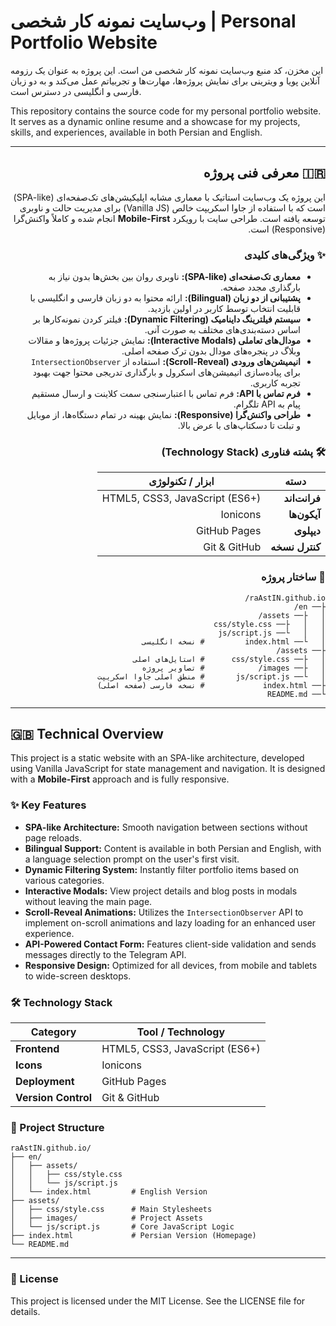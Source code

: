 # وب‌سایت نمونه کار شخصی | Personal Portfolio Website

این مخزن، کد منبع وب‌سایت نمونه کار شخصی من است. این پروژه به عنوان یک رزومه آنلاین پویا و ویترینی برای نمایش پروژه‌ها، مهارت‌ها و تجربیاتم عمل می‌کند و به دو زبان فارسی و انگلیسی در دسترس است.

This repository contains the source code for my personal portfolio website. It serves as a dynamic online resume and a showcase for my projects, skills, and experiences, available in both Persian and English.

---

<div dir="rtl">

## 🇮🇷 معرفی فنی پروژه

این پروژه یک وب‌سایت استاتیک با معماری مشابه اپلیکیشن‌های تک‌صفحه‌ای (SPA-like) است که با استفاده از جاوا اسکریپت خالص (Vanilla JS) برای مدیریت حالت و ناوبری توسعه یافته است. طراحی سایت با رویکرد **Mobile-First** انجام شده و کاملاً واکنش‌گرا (Responsive) است.

### ✨ ویژگی‌های کلیدی

- **معماری تک‌صفحه‌ای (SPA-like):** ناوبری روان بین بخش‌ها بدون نیاز به بارگذاری مجدد صفحه.
- **پشتیبانی از دو زبان (Bilingual):** ارائه محتوا به دو زبان فارسی و انگلیسی با قابلیت انتخاب توسط کاربر در اولین بازدید.
- **سیستم فیلترینگ داینامیک (Dynamic Filtering):** فیلتر کردن نمونه‌کارها بر اساس دسته‌بندی‌های مختلف به صورت آنی.
- **مودال‌های تعاملی (Interactive Modals):** نمایش جزئیات پروژه‌ها و مقالات وبلاگ در پنجره‌های مودال بدون ترک صفحه اصلی.
- **انیمیشن‌های ورودی (Scroll-Reveal):** استفاده از `IntersectionObserver` برای پیاده‌سازی انیمیشن‌های اسکرول و بارگذاری تدریجی محتوا جهت بهبود تجربه کاربری.
- **فرم تماس با API:** فرم تماس با اعتبارسنجی سمت کلاینت و ارسال مستقیم پیام به API تلگرام.
- **طراحی واکنش‌گرا (Responsive):** نمایش بهینه در تمام دستگاه‌ها، از موبایل و تبلت تا دسکتاپ‌های با عرض بالا.

### 🛠️ پشته فناوری (Technology Stack)

| دسته          | ابزار / تکنولوژی                               |
|---------------|-------------------------------------------------|
| **فرانت‌اند**    | HTML5, CSS3, JavaScript (ES6+)                  |
| **آیکون‌ها**      | Ionicons           |
| **دیپلوی**      | GitHub Pages       |
| **کنترل نسخه** | Git & GitHub                                    |

### 📂 ساختار پروژه

```
raAstIN.github.io/
├── en/
│   ├── assets/
│   │   ├── css/style.css
│   │   └── js/script.js
│   └── index.html         # نسخه انگلیسی
├── assets/
│   ├── css/style.css      # استایل‌های اصلی
│   ├── images/            # تصاویر پروژه
│   └── js/script.js       # منطق اصلی جاوا اسکریپت
├── index.html             # نسخه فارسی (صفحه اصلی)
└── README.md
```

</div>

---

<div dir="ltr">

## 🇬🇧 Technical Overview

This project is a static website with an SPA-like architecture, developed using Vanilla JavaScript for state management and navigation. It is designed with a **Mobile-First** approach and is fully responsive.

### ✨ Key Features

- **SPA-like Architecture:** Smooth navigation between sections without page reloads.
- **Bilingual Support:** Content is available in both Persian and English, with a language selection prompt on the user's first visit.
- **Dynamic Filtering System:** Instantly filter portfolio items based on various categories.
- **Interactive Modals:** View project details and blog posts in modals without leaving the main page.
- **Scroll-Reveal Animations:** Utilizes the `IntersectionObserver` API to implement on-scroll animations and lazy loading for an enhanced user experience.
- **API-Powered Contact Form:** Features client-side validation and sends messages directly to the Telegram API.
- **Responsive Design:** Optimized for all devices, from mobile and tablets to wide-screen desktops.

### 🛠️ Technology Stack

| Category      | Tool / Technology                               |
|---------------|-------------------------------------------------|
| **Frontend**    | HTML5, CSS3, JavaScript (ES6+)                  |
| **Icons**       | Ionicons           |
| **Deployment**  | GitHub Pages       |
| **Version Control** | Git & GitHub                                    |

### 📂 Project Structure

```
raAstIN.github.io/
├── en/
│   ├── assets/
│   │   ├── css/style.css
│   │   └── js/script.js
│   └── index.html         # English Version
├── assets/
│   ├── css/style.css      # Main Stylesheets
│   ├── images/            # Project Assets
│   └── js/script.js       # Core JavaScript Logic
├── index.html             # Persian Version (Homepage)
└── README.md
```

</div>

---

### 📄 License

This project is licensed under the MIT License. See the LICENSE file for details.